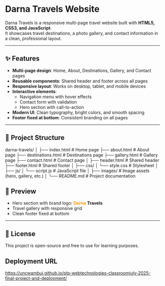 # Darna Travels Website

Darna Travels is a responsive multi-page travel website built with **HTML5, CSS3, and JavaScript**.  
It showcases travel destinations, a photo gallery, and contact information in a clean, professional layout.

---

## ✨ Features
- **Multi-page design**: Home, About, Destinations, Gallery, and Contact pages
- **Reusable components**: Shared header and footer across all pages
- **Responsive layout**: Works on desktop, tablet, and mobile devices
- **Interactive elements**:
  - Navigation menu with hover effects
  - Contact form with validation
  - Hero section with call-to-action
- **Modern UI**: Clean typography, bright colors, and smooth spacing
- **Footer fixed at bottom**: Consistent branding on all pages

---

## 📂 Project Structure
darna-travels/
│
├── index.html # Home page
├── about.html # About page
├── destinations.html # Destinations page
├── gallery.html # Gallery page
├── contact.html # Contact page
│
├── header.html # Shared header
├── footer.html # Shared footer
│
├── css/
│ └── style.css # Stylesheet
│
├── js/
│ └── script.js # JavaScript file
│
├── images/ # Image assets (hero, gallery, etc.)
│
└── README.md # Project documentation



## 📸 Preview
- Hero section with brand logo: **<span style="color:#ff9800">Darna</span> Travels**
- Travel gallery with responsive grid
- Clean footer fixed at bottom

---

## 📜 License
This project is open-source and free to use for learning purposes.


## Deployment URL
https://uncwambui.github.io/plp-webtechnologies-classroomjuly-2025-final-project-and-deployment/
